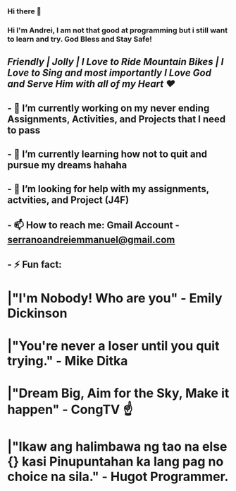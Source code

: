 ### Hi there 👋

### Hi I'm Andrei, I am not that good at programming but i still want to learn and try. God Bless and Stay Safe!

## *Friendly | Jolly | I Love to Ride Mountain Bikes | I Love to Sing and most importantly I Love God and Serve Him with all of my Heart ❤️*

## - 🔭 I’m currently working on my never ending Assignments, Activities, and Projects that I need to pass 
## - 🌱 I’m currently learning how not to quit and pursue my dreams hahaha 
## - 🤔 I’m looking for help with my assignments, actvities, and Project (J4F)
## - 📫 How to reach me: Gmail Account - serranoandreiemmanuel@gmail.com 
## - ⚡ Fun fact: 
#      |"I'm Nobody! Who are you" - Emily Dickinson
#      |"You're never a loser until you quit trying." - Mike Ditka
#      |"Dream Big, Aim for the Sky, Make it happen" - CongTV ☝️ 
#      |"Ikaw ang halimbawa ng tao na else {} kasi Pinupuntahan ka lang pag no choice na sila." - Hugot Programmer.                                                    
